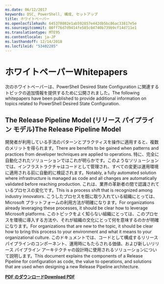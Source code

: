 ```yaml
---
ms.date: 06/12/2017
keywords: DSC, PowerShell, 構成, セットアップ
title: ホワイトペーパー
ms.openlocfilehash: 645378802e1ab592857e442db5bc86ac33817e5e
ms.sourcegitcommit: 00ff76d7d9414fe585c04740b739b9cf14d711e1
ms.translationtype: MTE95
ms.contentlocale: ja-JP
ms.lasthandoff: 12/14/2018
ms.locfileid: "53402285"
---
```

# <a name="whitepapers"></a><span data-ttu-id="6d473-103">ホワイトペーパー</span><span class="sxs-lookup"><span data-stu-id="6d473-103">Whitepapers</span></span>

<span data-ttu-id="6d473-104">次のホワイトペーパーは、PowerShell Desired State Configuration に関連するトピックの追加情報を提供するために公開されました。</span><span class="sxs-lookup"><span data-stu-id="6d473-104">The following whitepapers have been published to provide additional information on topics related to PowerShell Desired State Configuration.</span></span>

## <a name="the-release-pipeline-model"></a><span data-ttu-id="6d473-105">The Release Pipeline Model (リリース パイプライン モデル)</span><span class="sxs-lookup"><span data-stu-id="6d473-105">The Release Pipeline Model</span></span>
<span data-ttu-id="6d473-106">開発者が利用している手法のパターンとプラクティスを操作に適用すると、複数のメリットを得られます。</span><span class="sxs-lookup"><span data-stu-id="6d473-106">There are benefits to be gained when patterns and practices from developer techniques are applied to operations.</span></span> <span data-ttu-id="6d473-107">特に、完全に自動化されたソリューションではこれが明らかです。このようなソリューションでは、インフラストラクチャはコードとして管理され、すべての変更は運用環境に適用される前に自動的に検証されます。</span><span class="sxs-lookup"><span data-stu-id="6d473-107">Notably, a fully automated solution where infrastructure is managed as code and all changes are automatically validated before reaching production.</span></span> <span data-ttu-id="6d473-108">これは、業界の革新者の間で認識されているプロセスの変化です。</span><span class="sxs-lookup"><span data-stu-id="6d473-108">This is a process shift that is recognized among industry innovators.</span></span> <span data-ttu-id="6d473-109">こうしたプロセスを既に取り入れている組織にとっては、Microsoft プラットフォームの利用方法が明確になります。</span><span class="sxs-lookup"><span data-stu-id="6d473-109">For organizations already leveraging these processes, it should be clear how to leverage Microsoft platforms.</span></span> <span data-ttu-id="6d473-110">このトピックをよく知らない組織にとっては、このプロセスを環境に導入する方法や、それが組織の文化にとって何を意味するのかが明確になります。</span><span class="sxs-lookup"><span data-stu-id="6d473-110">For organizations that are new to the topic, it should be clear how to bring this process to your environment and what it means to your organizational culture.</span></span> <span data-ttu-id="6d473-111">このドキュメントでは、コードとして構成するリリース パイプラインのコンポーネント、運用時にもたらされる価値、および新しいリリース パイプライン アーキテクチャの設計時に使用されるソリューションについて説明します。</span><span class="sxs-lookup"><span data-stu-id="6d473-111">This document explains the components of a Release Pipeline for configuration as code, the value to operations, and solutions that are used when designing a new Release Pipeline architecture.</span></span>

<span data-ttu-id="6d473-112">**[PDF のダウンロード](http://aka.ms/thereleasepipelinemodelpdf)**</span><span class="sxs-lookup"><span data-stu-id="6d473-112">**[Download PDF](http://aka.ms/thereleasepipelinemodelpdf)**</span></span>